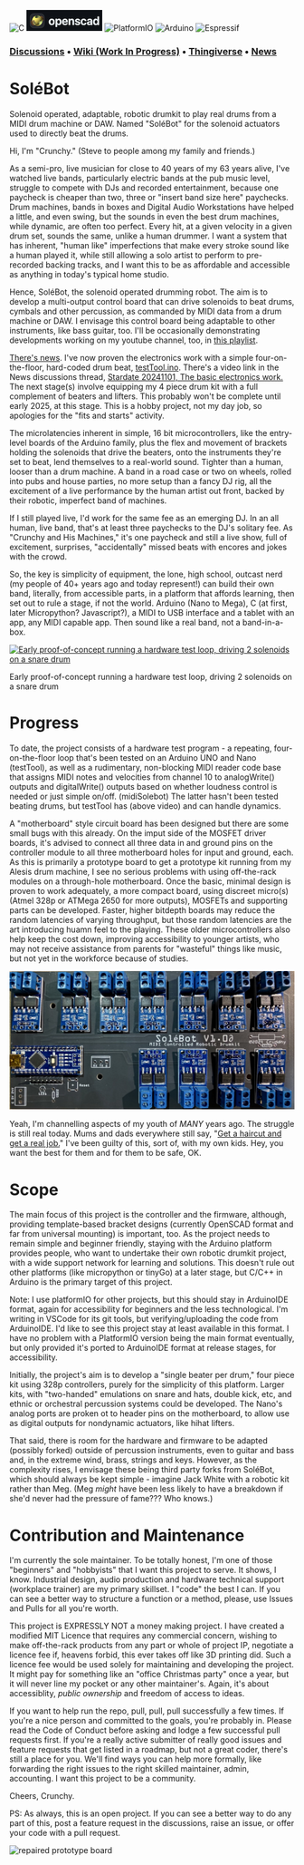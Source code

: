 ![C](https://img.shields.io/badge/c-%2300599C.svg?style=for-the-badge&logo=c&logoColor=white) ![[OpenSCAD](https://openscad.org)](https://github.com/crunchysteve/Solebot/blob/main/images/openscad.png?raw=true) ![PlatformIO](https://img.shields.io/badge/PlatformIO-%23222.svg?style=for-the-badge&logo=platformio&logoColor=%23f5822a) ![Arduino](https://img.shields.io/badge/-Arduino-00979D?style=for-the-badge&logo=Arduino&logoColor=white) ![Espressif](https://img.shields.io/badge/espressif-E7352C.svg?style=for-the-badge&logo=espressif&logoColor=white)

### [Discussions](https://github.com/crunchysteve/SoleBot/discussions) • [Wiki (Work In Progress)](https://github.com/crunchysteve/SoleBot/wiki) • [Thingiverse](https://www.thingiverse.com/thing:6771931) • [News](https://github.com/crunchysteve/SoleBot/discussions/categories/news)

# SoléBot

Solenoid operated, adaptable, robotic drumkit to play real drums from a MIDI drum machine or DAW. Named "SoléBot" for the solenoid actuators used to directly beat the drums.

Hi, I'm "Crunchy." (Steve to people among my family and friends.)

As a semi-pro, live musician for close to 40 years of my 63 years alive, I've watched live bands, particularly electric bands at the pub music level, struggle to compete with DJs and recorded entertainment, because one paycheck is cheaper than two, three or "insert band size here" paychecks. Drum machines, bands in boxes and Digital Audio Workstations have helped a little, and even swing, but the sounds in even the best drum machines, while dynamic, are often too perfect. Every hit, at a given velocity in a given drum set, sounds the same, unlike a human drummer. I want a system that has inherent, "human like" imperfections that make every stroke sound like a human played it, while still allowing a solo artist to perform to pre-recorded backing tracks, and I want this to be as affordable and accessible as anything in today's typical home studio.

Hence, SoléBot, the solenoid operated drumming robot. The aim is to develop a multi-output control board that can drive solenoids to beat drums, cymbals and other percussion, as commanded by MIDI data from a drum machine or DAW. I envisage this control board being adaptable to other instruments, like bass guitar, too. I'll be occasionally demonstrating developments working on my youtube channel, too, in [this playlist](https://www.youtube.com/playlist?list=PLrngkZ75bHDKrJ51mYCRLDtqRJ-8iNQGl).

[There's news](https://github.com/crunchysteve/SoleBot/discussions/8). I've now proven the electronics work with a simple four-on-the-floor, hard-coded drum beat, [testTool.ino](https://github.com/crunchysteve/SoleBot/tree/main/code/testTool). There's a video link in the News discussions thread, [Stardate 20241101, The basic electronics work.](https://github.com/crunchysteve/SoleBot/discussions/8) The next stage(s) involve equipping my 4 piece drum kit with a full complement of beaters and lifters. This probably won't be complete until early 2025, at this stage. This is a hobby project, not my day job, so apologies for the "fits and starts" activity. 

The microlatencies inherent in simple, 16 bit microcontrollers, like the entry-level boards of the Arduino family, plus the flex and movement of brackets holding the solenoids that drive the beaters, onto the instruments they're set to beat, lend themselves to a real-world sound. Tighter than a human, looser than a drum machine. A band in a road case or two on wheels, rolled into pubs and house parties, no more setup than a fancy DJ rig, all the excitement of a live performance by the human artist out front, backed by their robotic, imperfect band of machines.

If I still played live, I'd work for the same fee as an emerging DJ. In an all human, live band, that's at least three paychecks to the DJ's solitary fee. As "Crunchy and His Machines," it's one paycheck and still a live show, full of excitement, surprises, "accidentally" missed beats with encores and jokes with the crowd.

So, the key is simplicity of equipment, the lone, high school, outcast nerd (my people of 40+ years ago and today represent!) can build their own band, literally, from accessible parts, in a platform that affords learning, then set out to rule a stage, if not the world. Arduino (Nano to Mega), C (at first, later Micropython? Javascript?), a MIDI to USB interface and a tablet with an app, any MIDI capable app. Then sound like a real band, not a band-in-a-box.

[![Early proof-of-concept running a hardware test loop, driving 2 solenoids on a snare drum](https://img.youtube.com/vi/GSSUouHyVOM/0.jpg)](https://youtu.be/GSSUouHyVOM)

Early proof-of-concept running a hardware test loop, driving 2 solenoids on a snare drum

# Progress

To date, the project consists of a hardware test program - a repeating, four-on-the-floor loop that's been tested on an Arduino UNO and Nano (testTool), as well as a rudimentary, non-blocking MIDI reader code base that assigns MIDI notes and velocities from channel 10 to analogWrite() outputs and digitalWrite() outputs based on whether loudness control is needed or just simple on/off. (midiSolebot) The latter hasn't been tested beating drums, but testTool has (above video) and can handle dynamics.

A "motherboard" style circuit board has been designed but there are some small bugs with this already. On the imput side of the MOSFET driver boards, it's advised to connect all three data in and ground pins on the controller module to all three motherboard holes for input and ground, each. As this is primarily a prototype board to get a prototype kit running from my Alesis drum machine, I see no serious problems with using off-the-rack modules on a through-hole motherboard. Once the basic, minimal design is proven to work adequately, a more compact board, using discreet micro(s) (Atmel 328p or ATMega 2650 for more outputs), MOSFETs and supporting parts can be developed. Faster, higher bitdepth boards may reduce the random latencies of varying throughput, but those random latencies are the art introducing huamn feel to the playing. These older microcontrollers also help keep the cost down, improving accessibility to younger artists, who may not receive assistance from parents for "wasteful" things like music, but not yet in the workforce because of studies.

![builtup motherboard for early prototype](https://github.com/crunchysteve/SoleBot/blob/main/images/MarkMothersboard.jpg)

Yeah, I'm channelling aspects of my youth of *MANY* years ago. The struggle is still real today. Mums and dads everywhere still say, "[Get a haircut and get a real job.](https://www.youtube.com/watch?v=3w7CrxLj36I)" I've been guilty of this, sort of, with my own kids. Hey, you want the best for them and for them to be safe, OK.

# Scope

The main focus of this project is the controller and the firmware, although, providing template-based bracket designs (currently OpenSCAD format and far from universal mounting) is important, too. As the project needs to remain simple and beginner friendly, staying with the Arduino platform provides people, who want to undertake their own robotic drumkit project, with a wide support network for learning and solutions. This doesn't rule out other platforms (like micropython or tinyGo) at a later stage, but C/C++ in Arduino is the primary target of this project.

Note: I use platformIO for other projects, but this should stay in ArduinoIDE format, again for accessibility for beginners and the less technological. I'm writing in VSCode for its git tools, but verifying/uploading the code from ArduinoIDE. I'd like to see this project stay at least available in this format. I have no problem with a PlatformIO version being the main format eventually, but only provided it's ported to ArduinoIDE format at release stages, for accessibility.

Initially, the project's aim is to develop a "single beater per drum," four piece kit using 328p controllers, purely for the simplicity of this platform. Larger kits, with "two-handed" emulations on snare and hats, double kick, etc, and ethnic or orchestral percussion systems could be developed. The Nano's analog ports are proken ot to header pins on the motherboard, to allow use as digital outputs for nondynamic actuators, like hihat lifters.

That said, there is room for the hardware and firmware to be adapted (possibly forked) outside of percussion instruments, even to guitar and bass and, in the extreme wind, brass, strings and keys. However, as the complexity rises, I envisage these being third party forks from SoléBot, which should always be kept simple - imagine Jack White with a robotic kit rather than Meg. (Meg *might* have been less likely to have a breakdown if she'd never had the pressure of fame??? Who knows.)

# Contribution and Maintenance

I'm currently the sole maintainer. To be totally honest, I'm one of those "beginners" and "hobbyists" that I want this project to serve. It shows, I know. Industrial design, audio production and hardware technical support (workplace trainer) are my primary skillset. I "code" the best I can. If you can see a better way to structure a function or a method, please, use Issues and Pulls for all you're worth.

This project is EXPRESSLY NOT a money making project. I have created a modified MIT Licence that requires any commercial concern, wishing to make off-the-rack products from any part or whole of project IP, negotiate a licence fee if, heavens forbid, this ever takes off like 3D printing did. Such a licence fee would be used solely for maintaining and developing the project. It might pay for something like an "office Christmas party" once a year, but it will never line my pocket or any other maintainer's. Again, it's about accessiblity, *public ownership* and freedom of access to ideas.

If you want to help run the repo, pull, pull, pull successfully a few times. If you're a nice person and committed to the goals, you're probably in. Please read the Code of Conduct before asking and lodge a few successful pull requests first. If you're a really active submitter of really good issues and feature requests that get listed in a roadmap, but not a great coder, there's still a place for you. We'll find ways you can help more formally, like forwarding the right issues to the right skilled maintainer, admin, accounting. I want this project to be a community.

Cheers,
Crunchy.

PS: As always, this is an open project. If you can see a better way to do any part of this, post a feature request in the discussions, raise an issue, or offer your code with a pull request.

![repaired prototype board](https://github.com/crunchysteve/SoleBot/blob/main/images/SoleBotPCBV1.1∂_pcb.png)
